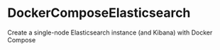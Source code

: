 # DockerComposeElasticsearch
Create a single-node Elasticsearch instance (and Kibana) with Docker Compose
